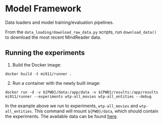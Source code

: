 # Model Framework 

Data loaders and model training/evaluation pipelines. 

From the `data_loading/download_raw_data.py` scripts, run `download_data()` to download the most recent MindReader data.

## Running the experiments
1. Build the Docker image:

`docker build -t mi911/runner .`

2. Run a container with the newly built image:

`docker run -d -v ${PWD}/data:/app/data -v ${PWD}/results:/app/results mi911/runner --experiments wtp-all_movies wtp-all_entities --debug`

In the example above we run to experiments, `wtp-all_movies` and `wtp-all_entities`. This command will mount `${PWD}/data`, which should contain the experiments. The available data can be found [here](http://mindreader.tech/data.tar.gz).
